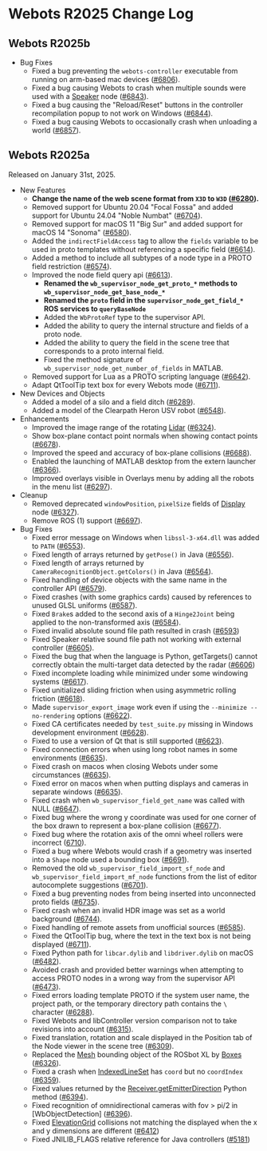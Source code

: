 # Webots R2025 Change Log

## Webots R2025b
  - Bug Fixes
    - Fixed a bug preventing the `webots-controller` executable from running on arm-based mac devices ([#6806](https://github.com/cyberbotics/webots/pull/6806)).
    - Fixed a bug causing Webots to crash when multiple sounds were used with a [Speaker](speaker.md) node ([#6843](https://github.com/cyberbotics/webots/pull/6843)).
    - Fixed a bug causing the "Reload/Reset" buttons in the controller recompilation popup to not work on Windows ([#6844](https://github.com/cyberbotics/webots/pull/6844)).
    - Fixed a bug causing Webots to occasionally crash when unloading a world ([#6857](https://github.com/cyberbotics/webots/pull/6857)).

## Webots R2025a
Released on January 31st, 2025.
  - New Features
    - **Change the name of the web scene format from `X3D` to `W3D` ([#6280](https://github.com/cyberbotics/webots/pull/6280)).**
    - Removed support for Ubuntu 20.04 "Focal Fossa" and added support for Ubuntu 24.04 "Noble Numbat" ([#6704](https://github.com/cyberbotics/webots/pull/6704)).
    - Removed support for macOS 11 "Big Sur" and added support for macOS 14 "Sonoma" ([#6580](https://github.com/cyberbotics/webots/pull/6580)).
    - Added the `indirectFieldAccess` tag to allow the `fields` variable to be used in proto templates without referencing a specific field ([#6614](https://github.com/cyberbotics/webots/pull/6614)).
    - Added a method to include all subtypes of a node type in a PROTO field restriction ([#6574](https://github.com/cyberbotics/webots/pull/6574)).
    - Improved the node field query api ([#6613](https://github.com/cyberbotics/webots/issues/6613)).
      - **Renamed the `wb_supervisor_node_get_proto_*` methods to `wb_supervisor_node_get_base_node_*`**
      - **Renamed the `proto` field in the `supervisor_node_get_field_*` ROS services to `queryBaseNode`**
      - Added the `WbProtoRef` type to the supervisor API.
      - Added the ability to query the internal structure and fields of a proto node.
      - Added the ability to query the field in the scene tree that corresponds to a proto internal field.
      - Fixed the method signature of `wb_supervisor_node_get_number_of_fields` in MATLAB.
    - Removed support for Lua as a PROTO scripting language ([#6642](https://github.com/cyberbotics/webots/pull/6642)).
    - Adapt QtToolTip text box for every Webots mode ([#6711](https://github.com/cyberbotics/webots/pull/6711)).
  - New Devices and Objects
    - Added a model of a silo and a field ditch ([#6289](https://github.com/cyberbotics/webots/pull/6289)).
    - Added a model of the Clearpath Heron USV robot ([#6548](https://github.com/cyberbotics/webots/pull/6548)).
  - Enhancements
    - Improved the image range of the rotating [Lidar](lidar.md) ([#6324](https://github.com/cyberbotics/webots/pull/6324)).
    - Show box-plane contact point normals when showing contact points ([#6678](https://github.com/cyberbotics/webots/pull/6678)).
    - Improved the speed and accuracy of box-plane collisions ([#6688](https://github.com/cyberbotics/webots/pull/6688)).
    - Enabled the launching of MATLAB desktop from the extern launcher ([#6366](https://github.com/cyberbotics/webots/pull/6366)).
    - Improved overlays visible in Overlays menu by adding all the robots in the menu list ([#6297](https://github.com/cyberbotics/webots/pull/6297)).
  - Cleanup
    - Removed deprecated `windowPosition`, `pixelSize` fields of [Display](display.md) node ([#6327](https://github.com/cyberbotics/webots/pull/6327)).
    - Remove ROS (1) support ([#6697](https://github.com/cyberbotics/webots/pull/6697)).
  - Bug Fixes
    - Fixed error message on Windows when `libssl-3-x64.dll` was added to `PATH` ([#6553](https://github.com/cyberbotics/webots/pull/6553)).
    - Fixed length of arrays returned by `getPose()` in Java ([#6556](https://github.com/cyberbotics/webots/pull/6556)).
    - Fixed length of arrays returned by `CameraRecognitionObject.getColors()` in Java ([#6564](https://github.com/cyberbotics/webots/pull/6564)).
    - Fixed handling of device objects with the same name in the controller API ([#6579](https://github.com/cyberbotics/webots/pull/6579)).
    - Fixed crashes (with some graphics cards) caused by references to unused GLSL uniforms ([#6587](https://github.com/cyberbotics/webots/pull/6587)).
    - Fixed `Brake`s added to the second axis of a `Hinge2Joint` being applied to the non-transformed axis ([#6584](https://github.com/cyberbotics/webots/pull/6584)).
    - Fixed invalid absolute sound file path resulted in crash ([#6593](https://github.com/cyberbotics/webots/pull/6593))
    - Fixed Speaker relative sound file path not working with external controller ([#6605](https://github.com/cyberbotics/webots/pull/6605)).
    - Fixed the bug that when the language is Python, getTargets() cannot correctly obtain the multi-target data detected by the radar ([#6606](https://github.com/cyberbotics/webots/pull/6606))
    - Fixed incomplete loading while minimized under some windowing systems ([#6617](https://github.com/cyberbotics/webots/pull/6617)).
    - Fixed unitialized sliding friction when using asymmetric rolling friction ([#6618](https://github.com/cyberbotics/webots/pull/6618)).
    - Made `supervisor_export_image` work even if using the `--minimize --no-rendering` options ([#6622](https://github.com/cyberbotics/webots/pull/6622)).
    - Fixed CA certificates needed by `test_suite.py` missing in Windows development environment ([#6628](https://github.com/cyberbotics/webots/pull/6628)).
    - Fixed to use a version of Qt that is still supported ([#6623](https://github.com/cyberbotics/webots/pull/6623)).
    - Fixed connection errors when using long robot names in some environments ([#6635](https://github.com/cyberbotics/webots/pull/6635)).
    - Fixed crash on macos when closing Webots under some circumstances ([#6635](https://github.com/cyberbotics/webots/pull/6635)).
    - Fixed error on macos when when putting displays and cameras in separate windows ([#6635](https://github.com/cyberbotics/webots/pull/6635)).
    - Fixed crash when `wb_supervisor_field_get_name` was called with NULL ([#6647](https://github.com/cyberbotics/webots/pull/6647)).
    - Fixed bug where the wrong y coordinate was used for one corner of the box drawn to represent a box-plane collision ([#6677](https://github.com/cyberbotics/webots/pull/6677)).
    - Fixed bug where the rotation axis of the omni wheel rollers were incorrect ([6710](https://github.com/cyberbotics/webots/pull/6710)).
    - Fixed a bug where Webots would crash if a geometry was inserted into a `Shape` node used a bounding box ([#6691](https://github.com/cyberbotics/webots/pull/6691)).
    - Removed the old `wb_supervisor_field_import_sf_node` and `wb_supervisor_field_import_mf_node` functions from the list of editor autocomplete suggestions ([#6701](https://github.com/cyberbotics/webots/pull/6701)).
    - Fixed a bug preventing nodes from being inserted into unconnected proto fields ([#6735](https://github.com/cyberbotics/webots/pull/6735)).
    - Fixed crash when an invalid HDR image was set as a world background ([#6744](https://github.com/cyberbotics/webots/pull/6744)).
    - Fixed handling of remote assets from unofficial sources ([#6585](https://github.com/cyberbotics/webots/pull/6585)).
    - Fixed the QtToolTip bug, where the text in the text box is not being displayed ([#6711](https://github.com/cyberbotics/webots/pull/6711)).
    - Fixed Python path for `libcar.dylib` and `libdriver.dylib` on macOS ([#6482](https://github.com/cyberbotics/webots/pull/6482)).
    - Avoided crash and provided better warnings when attempting to access PROTO nodes in a wrong way from the supervisor API ([#6473](https://github.com/cyberbotics/webots/pull/6473)).
    - Fixed errors loading template PROTO if the system user name, the project path, or the temporary directory path contains the `\` character ([#6288](https://github.com/cyberbotics/webots/pull/6288)).
    - Fixed Webots and libController version comparison not to take revisions into account ([#6315](https://github.com/cyberbotics/webots/pull/6315)).
    - Fixed translation, rotation and scale displayed in the Position tab of the Node viewer in the scene tree ([#6309](https://github.com/cyberbotics/webots/pull/6309)).
    - Replaced the [Mesh](mesh.md) bounding object of the ROSbot XL by [Boxes](box.md) ([#6326](https://github.com/cyberbotics/webots/pull/6326)).
    - Fixed a crash when [IndexedLineSet](indexedlineset.md) has `coord` but no `coordIndex` ([#6359](https://github.com/cyberbotics/webots/pull/6359)).
    - Fixed values returned by the [Receiver.getEmitterDirection](https://cyberbotics.com/doc/reference/receiver?tab-language=python#wb_receiver_get_emitter_direction) Python method ([#6394](https://github.com/cyberbotics/webots/pull/6394)).
    - Fixed recognition of omnidirectional cameras with fov > pi/2 in [WbObjectDetection] ([#6396](https://github.com/cyberbotics/webots/pull/6396)).
    - Fixed [ElevationGrid](elevationgrid.md) collisions not matching the displayed when the x and y dimensions are different ([#6412](https://github.com/cyberbotics/webots/pull/6412))
    - Fixed JNILIB_FLAGS relative reference for Java controllers ([#5181](https://github.com/cyberbotics/webots/issues/5181))
